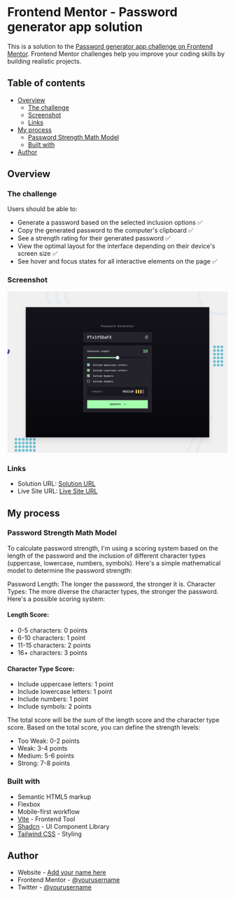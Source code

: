 # Frontend Mentor - Password generator app solution

This is a solution to the [Password generator app challenge on Frontend Mentor](https://www.frontendmentor.io/challenges/password-generator-app-Mr8CLycqjh). Frontend Mentor challenges help you improve your coding skills by building realistic projects.

## Table of contents

- [Overview](#overview)
  - [The challenge](#the-challenge)
  - [Screenshot](#screenshot)
  - [Links](#links)
- [My process](#my-process)
  - [Password Strength Math Model](#password-strength-math-Model)
  - [Built with](#built-with)
- [Author](#author)

## Overview

### The challenge

Users should be able to:

- Generate a password based on the selected inclusion options ✅
- Copy the generated password to the computer's clipboard ✅
- See a strength rating for their generated password ✅
- View the optimal layout for the interface depending on their device's screen size ✅
- See hover and focus states for all interactive elements on the page ✅

### Screenshot

![](./preview.jpg)

### Links

- Solution URL: [Solution URL](https://password-generator-app-kemer.netlify.app/)
- Live Site URL: [Live Site URL](https://password-generator-app-kemer.netlify.app/)

## My process

### Password Strength Math Model

To calculate password strength, I'm using a scoring system based on the length of the password and the inclusion of different character types (uppercase, lowercase, numbers, symbols). Here's a simple mathematical model to determine the password strength:

Password Length: The longer the password, the stronger it is.
Character Types: The more diverse the character types, the stronger the password.
Here's a possible scoring system:

#### Length Score:

- 0-5 characters: 0 points
- 6-10 characters: 1 point
- 11-15 characters: 2 points
- 16+ characters: 3 points

#### Character Type Score:

- Include uppercase letters: 1 point
- Include lowercase letters: 1 point
- Include numbers: 1 point
- Include symbols: 2 points

The total score will be the sum of the length score and the character type score. Based on the total score, you can define the strength levels:

- Too Weak: 0-2 points
- Weak: 3-4 points
- Medium: 5-6 points
- Strong: 7-8 points

### Built with

- Semantic HTML5 markup
- Flexbox
- Mobile-first workflow
- [Vite](https://vite.dev/) - Frontend Tool
- [Shadcn](https://ui.shadcn.com/) - UI Component Library
- [Tailwind CSS](https://tailwindcss.com/) - Styling

## Author

- Website - [Add your name here](https://www.your-site.com)
- Frontend Mentor - [@yourusername](https://www.frontendmentor.io/profile/yourusername)
- Twitter - [@yourusername](https://www.twitter.com/yourusername)
